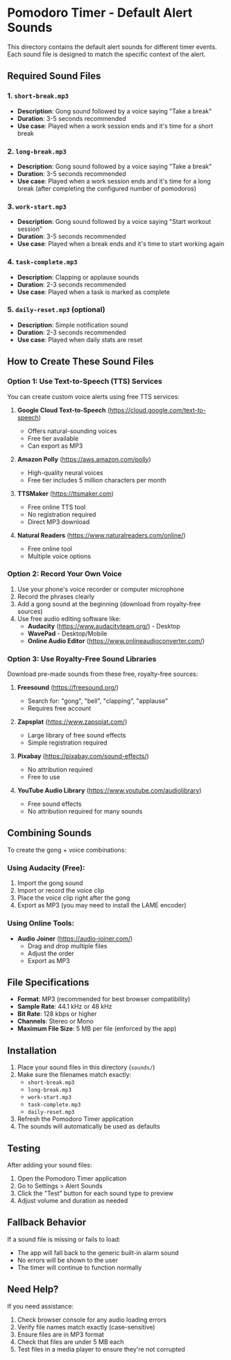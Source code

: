 # Pomodoro Timer - Default Alert Sounds

This directory contains the default alert sounds for different timer events. Each sound file is designed to match the specific context of the alert.

## Required Sound Files

### 1. `short-break.mp3`
- **Description**: Gong sound followed by a voice saying "Take a break"
- **Duration**: 3-5 seconds recommended
- **Use case**: Played when a work session ends and it's time for a short break

### 2. `long-break.mp3`
- **Description**: Gong sound followed by a voice saying "Take a break"
- **Duration**: 3-5 seconds recommended
- **Use case**: Played when a work session ends and it's time for a long break (after completing the configured number of pomodoros)

### 3. `work-start.mp3`
- **Description**: Gong sound followed by a voice saying "Start workout session"
- **Duration**: 3-5 seconds recommended
- **Use case**: Played when a break ends and it's time to start working again

### 4. `task-complete.mp3`
- **Description**: Clapping or applause sounds
- **Duration**: 2-3 seconds recommended
- **Use case**: Played when a task is marked as complete

### 5. `daily-reset.mp3` (optional)
- **Description**: Simple notification sound
- **Duration**: 2-3 seconds recommended
- **Use case**: Played when daily stats are reset

## How to Create These Sound Files

### Option 1: Use Text-to-Speech (TTS) Services

You can create custom voice alerts using free TTS services:

1. **Google Cloud Text-to-Speech** (https://cloud.google.com/text-to-speech)
   - Offers natural-sounding voices
   - Free tier available
   - Can export as MP3

2. **Amazon Polly** (https://aws.amazon.com/polly)
   - High-quality neural voices
   - Free tier includes 5 million characters per month

3. **TTSMaker** (https://ttsmaker.com)
   - Free online TTS tool
   - No registration required
   - Direct MP3 download

4. **Natural Readers** (https://www.naturalreaders.com/online/)
   - Free online tool
   - Multiple voice options

### Option 2: Record Your Own Voice

1. Use your phone's voice recorder or computer microphone
2. Record the phrases clearly
3. Add a gong sound at the beginning (download from royalty-free sources)
4. Use free audio editing software like:
   - **Audacity** (https://www.audacityteam.org/) - Desktop
   - **WavePad** - Desktop/Mobile
   - **Online Audio Editor** (https://www.onlineaudioconverter.com/)

### Option 3: Use Royalty-Free Sound Libraries

Download pre-made sounds from these free, royalty-free sources:

1. **Freesound** (https://freesound.org/)
   - Search for: "gong", "bell", "clapping", "applause"
   - Requires free account

2. **Zapsplat** (https://www.zapsplat.com/)
   - Large library of free sound effects
   - Simple registration required

3. **Pixabay** (https://pixabay.com/sound-effects/)
   - No attribution required
   - Free to use

4. **YouTube Audio Library** (https://www.youtube.com/audiolibrary)
   - Free sound effects
   - No attribution required for many sounds

## Combining Sounds

To create the gong + voice combinations:

### Using Audacity (Free):
1. Import the gong sound
2. Import or record the voice clip
3. Place the voice clip right after the gong
4. Export as MP3 (you may need to install the LAME encoder)

### Using Online Tools:
- **Audio Joiner** (https://audio-joiner.com/)
  - Drag and drop multiple files
  - Adjust the order
  - Export as MP3

## File Specifications

- **Format**: MP3 (recommended for best browser compatibility)
- **Sample Rate**: 44.1 kHz or 48 kHz
- **Bit Rate**: 128 kbps or higher
- **Channels**: Stereo or Mono
- **Maximum File Size**: 5 MB per file (enforced by the app)

## Installation

1. Place your sound files in this directory (`sounds/`)
2. Make sure the filenames match exactly:
   - `short-break.mp3`
   - `long-break.mp3`
   - `work-start.mp3`
   - `task-complete.mp3`
   - `daily-reset.mp3`
3. Refresh the Pomodoro Timer application
4. The sounds will automatically be used as defaults

## Testing

After adding your sound files:
1. Open the Pomodoro Timer application
2. Go to Settings > Alert Sounds
3. Click the "Test" button for each sound type to preview
4. Adjust volume and duration as needed

## Fallback Behavior

If a sound file is missing or fails to load:
- The app will fall back to the generic built-in alarm sound
- No errors will be shown to the user
- The timer will continue to function normally

## Need Help?

If you need assistance:
1. Check browser console for any audio loading errors
2. Verify file names match exactly (case-sensitive)
3. Ensure files are in MP3 format
4. Check that files are under 5 MB each
5. Test files in a media player to ensure they're not corrupted
